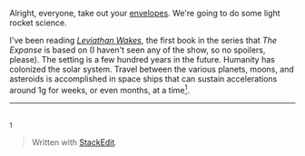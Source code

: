 Alright, everyone, take out your [envelopes](https://en.wikipedia.org/wiki/Back-of-the-envelope_calculation). We're going to do some light rocket science.

I've been reading [*Leviathan Wakes*](https://www.amazon.com/Leviathan-Wakes-James-S-Corey/dp/0316129089), the first book in the series that *The Expanse* is based on (I haven't seen any of the show, so no spoilers, please). The setting is a few hundred years in the future. Humanity has colonized the solar system. Travel between the various planets, moons, and asteroids is accomplished in space ships that can sustain accelerations around 1[g](https://en.wikipedia.org/wiki/G-force) for weeks, or even months, at a time[<sup>1</sup>](#<div>).

---
###### <div>
<sup>1</sup>

> Written with [StackEdit](https://stackedit.io/).
<!--stackedit_data:
eyJoaXN0b3J5IjpbMTA4ODU3NjMxNCwtOTUyNDEwMDA3LDIwNz
Q2Nzc2MCwxNzM4NjkwOTYsLTU4MDA2Mzk4OV19
-->
